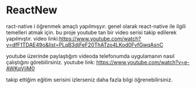 # ReactNew
ract-native i öğrenmek amaçlı yapılmışyır. genel olarak react-native ile ilgili temelleri atmak için.
bu proje youtube tan bir video serisi takip edilerek yapılmıştır. video linki:https://www.youtube.com/watch?v=dfF1TDAE49o&list=PLqB3diFeF20ThATzo4LKod0FvfGwqAsnC


youtube üzerinde paylaştığım videoda telefonumda uygulamanın nasıl çalıştığını görebilirsiniz.
youtube link: https://www.youtube.com/watch?v=e-AWKqVjjM0

takip ettiğim eğitim serisini izlerseniz daha fazla bilgi öğrenebilirsiniz.

